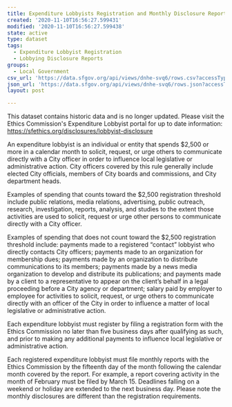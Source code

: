 ```yaml
---
title: Expenditure Lobbyists Registration and Monthly Disclosure Reports
created: '2020-11-10T16:56:27.599431'
modified: '2020-11-10T16:56:27.599438'
state: active
type: dataset
tags:
  - Expenditure Lobbyist Registration
  - Lobbying Disclosure Reports
groups:
  - Local Government
csv_url: 'https://data.sfgov.org/api/views/dnhe-svq6/rows.csv?accessType=DOWNLOAD'
json_url: 'https://data.sfgov.org/api/views/dnhe-svq6/rows.json?accessType=DOWNLOAD'
layout: post

---
```

This dataset contains historic data and is no longer updated.  Please visit the Ethics Commission's Expenditure Lobbyist portal for up to date information: https://sfethics.org/disclosures/lobbyist-disclosure

An expenditure lobbyist is an individual or entity that spends $2,500 or more in a calendar month to solicit, request, or urge others to communicate directly with a City officer in order to influence local legislative or administrative action. City officers covered by this rule generally include elected City officials, members of City boards and commissions, and City department heads.

Examples of spending that counts toward the $2,500 registration threshold include public relations, media relations, advertising, public outreach, research, investigation, reports, analysis, and studies to the extent those activities are used to solicit, request or urge other persons to communicate directly with a City officer.

Examples of spending that does not count toward the $2,500 registration threshold include: payments made to a registered “contact” lobbyist who directly contacts City officers; payments made to an organization for membership dues; payments made by an organization to distribute communications to its members; payments made by a news media organization to develop and distribute its publications; and payments made by a client to a representative to appear on the client’s behalf in a legal proceeding before a City agency or department; salary paid by employer to employee for activities to solicit, request, or urge others to communicate directly with an officer of the City in order to influence a matter of local legislative or administrative action.

Each expenditure lobbyist must register by filing a registration form with the Ethics Commission no later than five business days after qualifying as such, and prior to making any additional payments to influence local legislative or administrative action.

Each registered expenditure lobbyist must file monthly reports with the Ethics Commission by the fifteenth day of the month following the calendar month covered by the report. For example, a report covering activity in the month of February must be filed by March 15. Deadlines falling on a weekend or holiday are extended to the next business day. Please note the monthly disclosures are different than the registration requirements.
